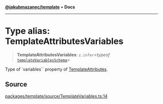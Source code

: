 [**@jakubmazanec/template**](../README.md) • **Docs**

---

# Type alias: TemplateAttributesVariables

> **TemplateAttributesVariables**: `z.infer`\<_typeof_
> [`templateVariablesSchema`](../variables/templateVariablesSchema.md)\>

Type of `variables`` property of [TemplateAttributes](TemplateAttributes.md).

## Source

[packages/template/source/TemplateVariables.ts:14](https://github.com/jakubmazanec/tools/blob/ff982fbbc1a4d22edeaae8b283ad7d8de4b15bd8/packages/template/source/TemplateVariables.ts#L14)
